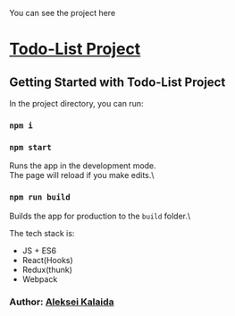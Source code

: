 You can see the project here
# [Todo-List Project](https://jolly-payne-0d9358.netlify.app/)
## Getting Started with Todo-List Project
In the project directory, you can run:
### `npm i`
### `npm start`
Runs the app in the development mode.\
The page will reload if you make edits.\
### `npm run build`
Builds the app for production to the `build` folder.\

The tech stack is:
* JS + ES6
* React(Hooks)
* Redux(thunk)
* Webpack

### Author: [Aleksei Kalaida](https://www.linkedin.com/in/aleksei-kalaida-28444092/)

